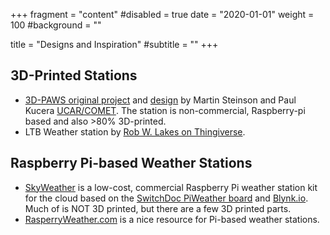 +++
fragment = "content"
#disabled = true
date = "2020-01-01"
weight = 100
#background = ""

title = "Designs and Inspiration"
#subtitle = ""
+++

## 3D-Printed Stations
* [3D-PAWS original project](https://www.iepas.ucar.edu/core-programs/3dpaws/) and [design](https://sites.google.com/ucar.edu/3dpaws/) by Martin Steinson and Paul Kucera [UCAR/COMET](https://www.comet.ucar.edu).  The station is non-commercial, Raspberry-pi based and also >80% 3D-printed.
* LTB Weather station by [Rob W. Lakes on Thingiverse](https://www.thingiverse.com/thing:2849562/files).

## Raspberry Pi-based Weather Stations
* [SkyWeather](https://www.switchdoc.com/products/skyweather-raspberry=pi-based-weather-station-kit-for-the-cloud) is a low-cost, commercial Raspberry Pi weather station kit for the cloud based on the [SwitchDoc PiWeather board](https://shop.switchdoc.com/products/piweather-interface-board-for-raspberry-pi-arduino-weather-stations) and [Blynk.io](https://blynk.io).
  Much of is NOT 3D printed, but there are a few  3D printed parts.  
* [RasperryWeather.com](https://www.raspberryweather.com/) is a nice resource for Pi-based weather stations.
